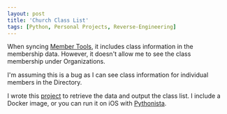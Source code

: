 ```yaml
---
layout: post
title: 'Church Class List'
tags: [Python, Personal Projects, Reverse-Engineering]
---
```


When syncing [Member Tools](https://apps.apple.com/us/app/lds-tools/id391093033), it includes class information in the membership data. However, it doesn't allow me to see the class membership under Organizations.

I'm assuming this is a bug as I can see class information for individual members in the Directory.

I wrote this [project](https://github.com/trevorlauder/church-class-list) to retrieve the data and output the class list.  I include a Docker image, or you can run it on iOS with [Pythonista](https://omz-software.com/pythonista/).
